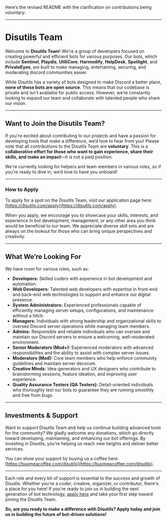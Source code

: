 Here’s the revised README with the clarification on contributions being voluntary:

---

# Disutils Team 

Welcome to **Disutils Team**! We're a group of developers focused on creating powerful and efficient bots for various purposes. Our bots, which include **Sentinel**, **Playdis**, **UtiliCore**, **Harmodify**, **HelpDesk**, **Spotlight**, and **PrivateEyes**, are built to make managing, entertaining, securing, and moderating discord communities easier. 

While Disutils has a variety of bots designed to make Discord a better place, **none of these bots are open source**. This means that our codebase is private and isn't available for public access. However, we’re constantly looking to expand our team and collaborate with talented people who share our vision.

---

## Want to Join the Disutils Team?

If you're excited about contributing to our projects and have a passion for developing tools that make a difference, we’d love to hear from you! Please note that all contributions to the Disutils Team are **voluntary**. This is a **collaborative effort for those who want to gain experience, share their skills, and make an impact**—it is not a paid position. 

We're currently looking for helpers and team members in various roles, so if you're ready to dive in, we’d love to have you onboard!

---

### How to Apply
To apply for a spot on the Disutils Team, visit our application page here: [https://disutils.com/apply](https://disutils.com/apply). 

When you apply, we encourage you to showcase your skills, interests, and experience in bot development, management, or any other area you think would be beneficial to our team. We appreciate diverse skill sets and are always on the lookout for those who can bring unique perspectives and creativity.

---

## What We’re Looking For

We have room for various roles, such as:

- **Developers:** Skilled coders with experience in bot development and automation.
- **Web Developers:** Talented web developers with expertise in front-end and back-end web technologies to support and enhance our digital presence.
- **System Administrators:** Experienced professionals capable of efficiently managing server setups, configurations, and maintenance without a hitch.
- **Managers:** Individuals with strong leadership and organizational skills to oversee Discord server operations while managing team members.
- **Admins:** Responsible and reliable individuals who can oversee and maintain our Discord servers to ensure a welcoming, well-moderated environment.
- **Senior Moderators (Mod+):** Experienced moderators with advanced responsibilities and the ability to assist with complex server issues.
- **Moderators (Mod):** Core team members who help enforce community guidelines and maintain server decorum.
- **Creative Minds:** Idea-generators and UX designers who contribute to brainstorming sessions, feature ideation, and improving user experience.
- **Quality Assurance Testers (QA Testers):** Detail-oriented individuals who thoroughly test our bots to guarantee they are running smoothly and free from bugs.

---

## Investments & Support

Want to support Disutils Team and help us continue building advanced tools for the community? We gladly welcome any donations, which go directly toward developing, maintaining, and enhancing our bot offerings. By investing in Disutils, you’re helping us reach new heights and deliver better services. 

You can show your support by buying us a coffee here: [https://buymeacoffee.com/disutils](https://buymeacoffee.com/disutils).

---

Each role and every bit of support is essential to the success and growth of Disutils. Whether you're a coder, creative, organizer, or contributor, there's a place for you here! If you're ready to join us in building the next generation of bot technology, [apply here](https://disutils.com/apply) and take your first step toward joining the Disutils Team.

**So, are you ready to make a difference with Disutils? Apply today and join us in building the future of bot-driven solutions!**
